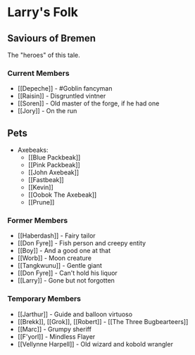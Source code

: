 # Larry's Folk 
## Saviours of Bremen
The "heroes" of this tale.

### Current Members
- [[Depeche]] - #Goblin fancyman
- [[Raisin]] - Disgruntled vintner
- [[Soren]] - Old master of the forge, if he had one
- [[Jory]] - On the run

## Pets
- Axebeaks:
	- [[Blue Packbeak]]
	- [[Pink Packbeak]]
	- [[John Axebeak]]
	- [[Fastbeak]]
	- [[Kevin]]
	- [[Oobok The Axebeak]]
	- [[Prune]]

### Former Members
- [[Haberdash]] - Fairy tailor
- [[Don Fyre]] - Fish person and creepy entity
- [[Boy]] - And a good one at that
- [[Worb]] - Moon creature
- [[Tangkwunu]] - Gentle giant
- [[Don Fyre]] - Can't hold his liquor
- [[Larry]] - Gone but not forgotten

### Temporary Members
- [[Jarthur]] - Guide and balloon virtuoso
- [[Brekk]], [[Grok]], [[Robert]] - [[The Three Bugbearteers]]
- [[Marc]] - Grumpy sheriff
- [[F'yorl]] - Mindless Flayer
- [[Vellynne Harpell]] - Old wizard and kobold wrangler
